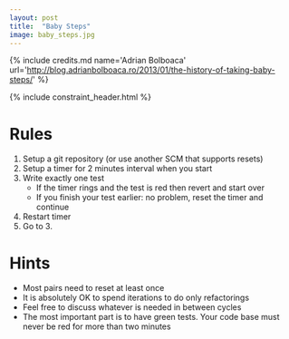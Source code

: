 ```yaml
---
layout: post
title:  "Baby Steps"
image: baby_steps.jpg
---
```


{% include credits.md name='Adrian Bolboaca' url='http://blog.adrianbolboaca.ro/2013/01/the-history-of-taking-baby-steps/' %}

{% include constraint_header.html %}

# Rules

1. Setup a git repository (or use another SCM that supports resets)
2. Setup a timer for 2 minutes interval when you start
3. Write exactly one test
   * If the timer rings and the test is red then revert and start over
   * If you finish your test earlier: no problem, reset the timer and continue
4. Restart timer
5. Go to 3.

# Hints

* Most pairs need to reset at least once
* It is absolutely OK to spend iterations to do only refactorings
* Feel free to discuss whatever is needed in between cycles
* The most important part is to have green tests. Your code base must
  never be red for more than two minutes
